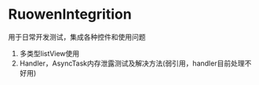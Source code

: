 # RuowenIntegrition
用于日常开发测试，集成各种控件和使用问题
  1. 多类型listView使用
  2. Handler，AsyncTask内存泄露测试及解决方法(弱引用，handler目前处理不好用)

